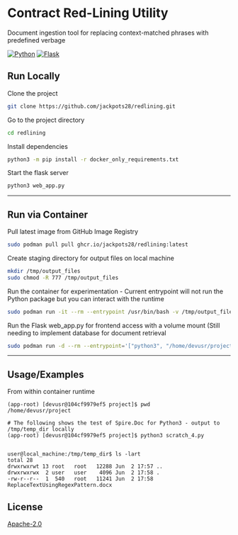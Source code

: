 
# Contract Red-Lining Utility
Document ingestion tool for replacing context-matched phrases with predefined verbage

[![Python](https://img.shields.io/badge/python-3670A0?style=for-the-badge&logo=python&logoColor=ffdd54)](https://www.python.org/)
[![Flask](https://img.shields.io/badge/Flask-000000?style=for-the-badge&logo=flask&logoColor=white)](https://flask.palletsprojects.com/en/3.0.x/)
## Run Locally

Clone the project
```bash
git clone https://github.com/jackpots28/redlining.git
```

Go to the project directory
```bash
cd redlining
```

Install dependencies
```bash
python3 -m pip install -r docker_only_requirements.txt
```

Start the flask server
```bash
python3 web_app.py
```

---

## Run via Container

Pull latest image from GitHub Image Registry
```bash
sudo podman pull pull ghcr.io/jackpots28/redlining:latest
```

Create staging directory for output files on local machine
```bash
mkdir /tmp/output_files
sudo chmod -R 777 /tmp/output_files
```

Run the container for experimentation - Current entrypoint will not run the Python package but you can interact with the runtime
```bash
sudo podman run -it --rm --entrypoint /usr/bin/bash -v /tmp/output_file:/home/devusr/project/output_files ghcr.io/jackpots28/redlining:latest
```

Run the Flask web_app.py for frontend access with a volume mount (Still needing to implement database for document retrieval
```bash
sudo podman run -d --rm --entrypoint='["python3", "/home/devusr/project/web_app.py"]' -p 8080:8080 -v /tmp/output_files:/home/devusr/project/output_files ghcr.io/jackpots28/redlining:latest
```

---

## Usage/Examples

From within container runtime
```
(app-root) [devusr@104cf9979ef5 project]$ pwd
/home/devusr/project

# The following shows the test of Spire.Doc for Python3 - output to /tmp/temp_dir locally
(app-root) [devusr@104cf9979ef5 project]$ python3 scratch_4.py


user@local_machine:/tmp/temp_dir$ ls -lart
total 28
drwxrwxrwt 13 root   root   12288 Jun  2 17:57 ..
drwxrwxrwx  2 user   user    4096 Jun  2 17:58 .
-rw-r--r--  1  540   root   11241 Jun  2 17:58 ReplaceTextUsingRegexPattern.docx

```


## License

[Apache-2.0](https://choosealicense.com/licenses/apache-2.0/)

